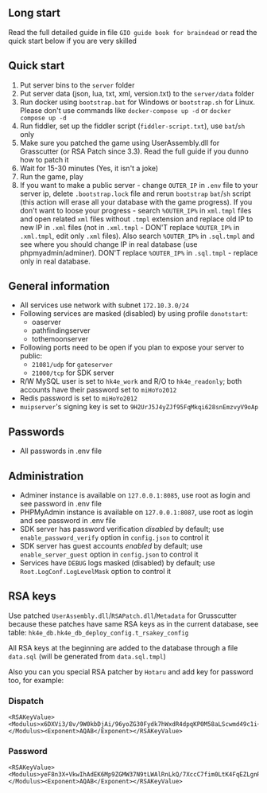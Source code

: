 ## Long start
Read the full detailed guide in file `GIO guide book for braindead` or read the quick start below if you are very skilled

## Quick start
1. Put server bins to the `server` folder
2. Put server data (json, lua, txt, xml, version.txt) to the `server/data` folder
3. Run docker using `bootstrap.bat` for Windows or `bootstrap.sh` for Linux. Please don't use commands like `docker-compose up -d` or `docker compose up -d`
4. Run fiddler, set up the fiddler script (`fiddler-script.txt`), use `bat`/`sh` only
5. Make sure you patched the game using UserAssembly.dll for Grasscutter (or RSA Patch since 3.3). Read the full guide if you dunno how to patch it
6. Wait for 15-30 minutes (Yes, it isn't a joke)
7. Run the game, play
8. If you want to make a public server - change `OUTER_IP` in `.env` file to your server ip, delete `.bootstrap.lock` file and rerun `bootstrap` `bat`/`sh` script (this action will erase all your database with the game progress). If you don't want to loose your progress - search `%OUTER_IP%` in `xml.tmpl` files and open related `xml` files without `.tmpl` extension and replace old IP to new IP in `.xml` files (not in `.xml.tmpl` - DON'T replace `%OUTER_IP%` in `.xml.tmpl`, edit only `.xml` files). Also search `%OUTER_IP%` in `.sql.tmpl` and see where you should change IP in real database (use phpmyadmin/adminer). DON'T replace `%OUTER_IP%` in `.sql.tmpl` - replace only in real database.

## General information
- All services use network with subnet `172.10.3.0/24`
- Following services are masked (disabled) by using profile `donotstart`:
  - oaserver
  - pathfindingserver
  - tothemoonserver
- Following ports need to be open if you plan to expose your server to public:
  - `21081/udp` for `gateserver`
  - `21000/tcp` for SDK server
- R/W MySQL user is set to `hk4e_work` and R/O to `hk4e_readonly`; both accounts have their password set to `miHoYo2012`
- Redis password is set to `miHoYo2012`
- `muipserver`'s signing key is set to `9H2UrJ5J4yZJf95FqMkqi628snEmzvyV9oAp`


## Passwords
- All passwords in .env file


## Administration
- Adminer instance is available on `127.0.0.1:8085`, use root as login and see password in .env file
- PHPMyAdmin instance is available on `127.0.0.1:8087`, use root as login and see password in .env file
- SDK server has password verification _disabled_ by default; use `enable_password_verify` option in `config.json` to control it
- SDK server has guest accounts _enabled_ by default; use `enable_server_guest` option in `config.json` to control it
- Services have `DEBUG` logs masked (disabled) by default; use `Root.LogConf.LogLevelMask` option to control it


## RSA keys
Use patched `UserAssembly.dll`/`RSAPatch.dll`/`Metadata` for Grusscutter because these patches have same RSA keys as in the current database, see table:
`hk4e_db.hk4e_db_deploy_config.t_rsakey_config`

All RSA keys at the beginning are added to the database through a file `data.sql` (will be generated from `data.sql.tmpl`)

Also you can you special RSA patcher by `Hotaru` and add key for password too, for example:

### Dispatch
```
<RSAKeyValue><Modulus>x6DXVi3/8v/9W0kbDjAi/96yoZG30Fydk7hWxdR4dpqKP0M58aLScwmd49c1i+uUGmGNmSSP0yqH2gFr6QS3yhBTnvQ3cs1UYG/j1PAHUs263pQy5gZay7RW41G+Vm2cL1AzuXpoEQ9JXDpTbOlGwl8pin+enVSYjXAwLrOQKSVRC6vrlnjDX8ozf7mPCC8h7w2XfBfsmuL+K8UvE6KDKQshQYppjDSGi8AtsFScIUmTMmXYPjWdP+gN/iD2M/vjXQAvlunSvXkHgWJ2bo/45cfFbXlxrRfStdri3SC16yFaTR6FbPh+cwci1RSZE/G1yA4hjB4UdYrb/hsYfMpK7w==</Modulus><Exponent>AQAB</Exponent></RSAKeyValue>
```
### Password
```
<RSAKeyValue><Modulus>yeF8n3X+VkwIhAdEK6Mp9ZGMW37N9tLWAlRnLkQ/7XccC7fim0LtK4FqEZLgnRvoPj0kWEhi6lWiY8v2gPdkKXhLqyTu/Cc2Ug+Let7U9t6Ez3gIdt3m5p499mbRFhx8ZuvZb6Q9I4++UXYWEfNisWADGOBl5qJD23FnMcTzjis=</Modulus><Exponent>AQAB</Exponent></RSAKeyValue>
```